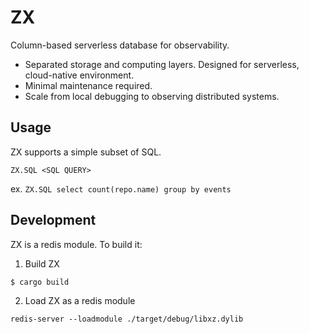 # ZX

Column-based serverless database for observability.

- Separated storage and computing layers. Designed for serverless, cloud-native environment.
- Minimal maintenance required.
- Scale from local debugging to observing distributed systems.

## Usage

ZX supports a simple subset of SQL.

```
ZX.SQL <SQL QUERY>
```

ex. `ZX.SQL select count(repo.name) group by events`

## Development

ZX is a redis module. To build it:

1. Build ZX

```
$ cargo build
```

2. Load ZX as a redis module

```
redis-server --loadmodule ./target/debug/libxz.dylib
```

